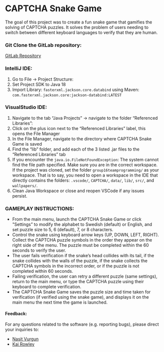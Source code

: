 # CAPTCHA Snake Game
The goal of this project was to create a fun snake game that gamifies the solving of CAPTCHA puzzles. It solves the problem of users needing to switch between different keyboard languages to verify that they are human.

### Git Clone the GitLab repository:

[GitLab Repository](https://git.chalmers.se/nasit/group16teamprogramming.git)

### IntelliJ IDE:

1. Go to File -> Project Structure:
2. Set Project SDK to Java 18
3. Import Library: `fasterxml.jackson.core.databind` using Maven: `com.fasterxml.jackson.core:jackson-databind:LATEST`

### VisualStudio IDE:

1. Navigate to the tab “Java Projects” -> navigate to the folder “Referenced Libraries”:
2. Click on the plus icon next to the “Referenced Libraries” label, this opens the File Manager
3. In the File Manager, navigate to the directory where CAPTCHA Snake Game is saved
4. Find the “lib” folder, and add each of the 3 listed .jar files to the “Referenced Libraries” tab
5. If you encounter the `java.io.FileNotFoundException`: The system cannot find the file path specified. Make sure you are in the correct workspace. If the project was cloned, set the folder `group16teamprogramming/` as your workspace. That is to say, you need to open a workspace in the IDE that directly contains the folders: `.vscode/`, `CAPTCHA/`, `data/`, `lib/`, `src/`, and `wallpapers/`.
6. Clean Java Workspace or close and reopen VSCode if any issues persist.

### GAMEPLAY INSTRUCTIONS:
- From the main menu, launch the CAPTCHA Snake Game or click "Settings” to modify the alphabet to Swedish (default) or English, and set puzzle size to 5, 6 (default), 7, or 8 characters.
- Control the snake using keyboard arrow keys (UP, DOWN, LEFT, RIGHT). Collect the CAPTCHA puzzle symbols in the order they appear on the right side of the menu. The puzzle must be completed within the 60 seconds to verify the user.
- The user fails verification if the snake’s head collides with its tail, if the snake collides with the walls of the puzzle, if the snake collects the CAPTCHA symbols in the incorrect order, or if the puzzle is not completed within 60 seconds.
- Failing verification, the user can retry a different puzzle (same settings), return to the main menu, or type the CAPTCHA puzzle using their keyboard to complete verification.
- The CAPTCHA Snake Game saves the puzzle size and time taken for verification (if verified using the snake game), and displays it on the main menu the next time the game is launched.

#### Feedback:
For any questions related to the software (e.g. reporting bugs), please direct your inquiries to:
- [Nasit Vurgun](mailto:gusvurna@student.gu.se)
- [Kai Rowley](mailto:gusrowkai@student.gu.se)
